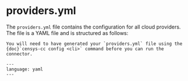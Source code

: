 # providers.yml

The `providers.yml` file contains the configuration for all cloud providers.
The file is a YAML file and is structured as follows:

```{note}
You will need to have generated your `providers.yml` file using the
{doc}`censys-cc config <cli>` command before you can run the connector.
```

```{literalinclude} ../providers.yml.sample
---
language: yaml
---
```
